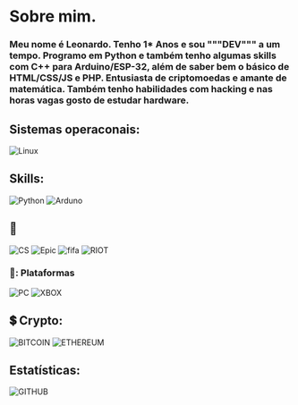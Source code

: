 # Sobre mim.

### Meu nome é Leonardo. Tenho 1* Anos e sou """DEV""" a um tempo. Programo em Python e também tenho algumas skills com C++ para Arduino/ESP-32, além de saber bem o básico de HTML/CSS/JS e PHP. Entusiasta de criptomoedas e amante de matemática. Também tenho habilidades com hacking e nas horas vagas gosto de estudar hardware.

## Sistemas operaconais:
![Linux](https://img.shields.io/badge/Linux-FCC624?style=for-the-badge&logo=linux&logoColor=black)

## Skills:
![Python](https://img.shields.io/badge/Python-14354C?style=for-the-badge&logo=python&logoColor=white) ![Arduno](https://img.shields.io/badge/Arduino-00979D?style=for-the-badge&logo=Arduino&logoColor=white)

## 👾
![CS](https://img.shields.io/badge/Counter_Strike-000000?style=for-the-badge&logo=counter-strike&logoColor=white) ![Epic](https://img.shields.io/badge/Epic%20Games-313131?style=for-the-badge&logo=Epic%20Games&logoColor=white) ![fifa](https://img.shields.io/badge/FIFA-B7312F?style=for-the-badge&logo=fifa&logoColor=white) ![RIOT](https://img.shields.io/badge/Riot_Games-D32936?style=for-the-badge&logo=riot-games&logoColor=white)
### 👾: Plataformas
![PC](https://img.shields.io/badge/Steam-000000?style=for-the-badge&logo=steam&logoColor=white
) ![XBOX](https://img.shields.io/badge/Xbox-107C10?style=for-the-badge&logo=xbox&logoColor=white)

## 💲 Crypto:
![BITCOIN](https://img.shields.io/badge/Bitcoin-000000?style=for-the-badge&logo=bitcoin&logoColor=white) ![ETHEREUM](https://img.shields.io/badge/Ethereum-3C3C3D?style=for-the-badge&logo=Ethereum&logoColor=white)

## Estatísticas:
![GITHUB](https://github-readme-stats.vercel.app/api/top-langs/?username=leodacibersecurity&theme=blue-green
)
